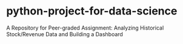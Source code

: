 # python-project-for-data-science
A Repository for Peer-graded Assignment: Analyzing Historical Stock/Revenue Data and Building a Dashboard
